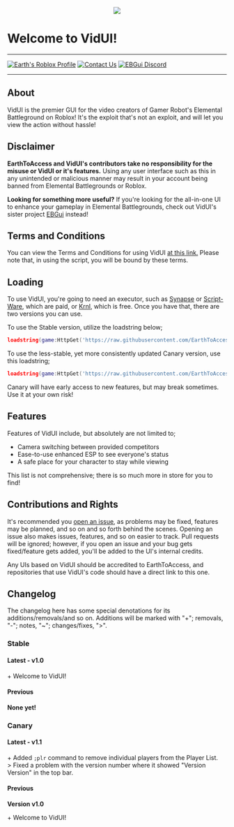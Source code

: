<p align="center">
  <img src="https://user-images.githubusercontent.com/38049304/200951525-9c7025a3-3d62-4fce-8643-e65639a539bc.png">
</p>

# Welcome to VidUI!

---

[![Earth's Roblox Profile](https://user-images.githubusercontent.com/38049304/185816395-296cc028-f944-490d-8889-33a83d5922f5.svg)](https://www.roblox.com/users/32573334/profile)
[![Contact Us](https://user-images.githubusercontent.com/38049304/187346520-b67caa7c-ccfe-460b-bf88-ac99903f73ed.svg)](mailto:ebgui.staff@gmail.com)
[![EBGui Discord](https://user-images.githubusercontent.com/38049304/185876260-95e670cf-c037-4082-b03d-b758bc4a492b.svg)](https://discord.gg/z3QZzFJBvj)

---

## About

VidUI is the premier GUI for the video creators of Gamer Robot's Elemental Battleground on Roblox! It's the exploit that's not an exploit, and will let you view the action without hassle!

## Disclaimer

**EarthToAccess and VidUI's contributors take no responsibility for the misuse or VidUI or it's features.** Using any user interface such as this in any unintended or malicious manner may result in your account being banned from Elemental Battlegrounds or Roblox.

**Looking for something more useful?** If you're looking for the all-in-one UI to enhance your gameplay in Elemental Battlegrounds, check out VidUI's sister project [EBGui](https://github.com/EarthToAccess/EBGui) instead!

## Terms and Conditions

You can view the Terms and Conditions for using VidUI [at this link.](https://docs.google.com/document/d/15qLJqaVDGmreg5xAgqxvFeVPghS-YcuUUu355M5BJkM/edit?usp=sharing) Please note that, in using the script, you will be bound by these terms.

## Loading

To use VidUI, you're going to need an executor, such as [Synapse](https://x.synapse.to) or [Script-Ware](https://script-ware.com), which are paid, or [Krnl](https://krnl.vip/), which is free. Once you have that, there are two versions you can use.

To use the Stable version, utilize the loadstring below;

  ```lua
  loadstring(game:HttpGet('https://raw.githubusercontent.com/EarthToAccess/VidUI/main/stable.lua'))()
  ```

To use the less-stable, yet more consistently updated Canary version, use this loadstring;

  ```lua
  loadstring(game:HttpGet('https://raw.githubusercontent.com/EarthToAccess/VidUI/main/canary.lua'))()
  ```

Canary will have early access to new features, but may break sometimes. Use it at your own risk!

## Features

Features of VidUI include, but absolutely are not limited to;

- Camera switching between provided competitors
- Ease-to-use enhanced ESP to see everyone's status
- A safe place for your character to stay while viewing

This list is not comprehensive; there is so much more in store for you to find!

## Contributions and Rights

It's recommended you [open an issue](https://github.com/EarthToAccess/VidUI/issues), as problems may be fixed, features may be planned, and so on and so forth behind the scenes. Opening an issue also makes issues, features, and so on easier to track. Pull requests will be ignored; however, if you open an issue and your bug gets fixed/feature gets added, you'll be added to the UI's internal credits.

Any UIs based on VidUI should be accredited to EarthToAccess, and repositories that use VidUI's code should have a direct link to this one.

## Changelog

The changelog here has some special denotations for its additions/removals/and so on. Additions will be marked with "+"; removals, "-"; notes, "~"; changes/fixes, ">".

### Stable 

#### Latest - v1.0

\+ Welcome to VidUI!  

#### Previous

**None yet!**

### Canary

#### Latest - v1.1

\+ Added `;plr` command to remove individual players from the Player List.  
\> Fixed a problem with the version number where it showed "Version Version" in the top bar.  

#### Previous

**Version v1.0**

\+ Welcome to VidUI!  